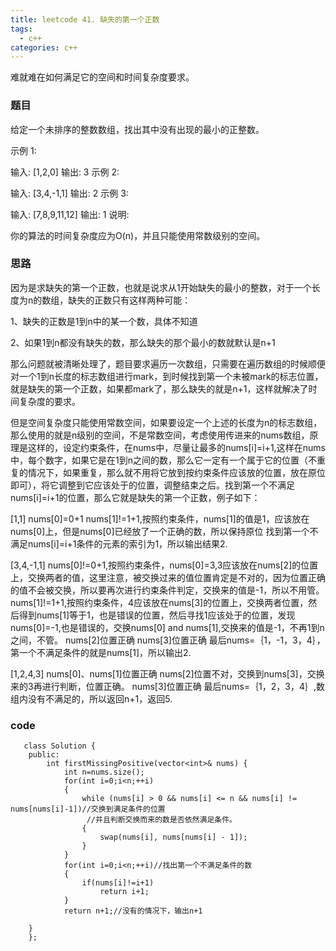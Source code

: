 ```yaml
---
title: leetcode 41. 缺失的第一个正数
tags:
  - c++ 
categories: c++ 
---
```

难就难在如何满足它的空间和时间复杂度要求。

<!-- more -->

### 题目

给定一个未排序的整数数组，找出其中没有出现的最小的正整数。

示例 1:

输入: [1,2,0]
输出: 3
示例 2:

输入: [3,4,-1,1]
输出: 2
示例 3:

输入: [7,8,9,11,12]
输出: 1
说明:

你的算法的时间复杂度应为O(n)，并且只能使用常数级别的空间。

### 思路

因为是求缺失的第一个正数，也就是说求从1开始缺失的最小的整数，对于一个长度为n的数组，缺失的正数只有这样两种可能：

1、缺失的正数是1到n中的某一个数，具体不知道

2、如果1到n都没有缺失的数，那么缺失的那个最小的数就默认是n+1

那么问题就被清晰处理了，题目要求遍历一次数组，只需要在遍历数组的时候顺便对一个1到n长度的标志数组进行mark，到时候找到第一个未被mark的标志位置，就是缺失的第一个正数，如果都mark了，那么缺失的就是n+1，这样就解决了时间复杂度的要求。

但是空间复杂度只能使用常数空间，如果要设定一个上述的长度为n的标志数组，那么使用的就是n级别的空间，不是常数空间，考虑使用传进来的nums数组，原理是这样的，设定约束条件，在nums中，尽量让最多的nums[i]=i+1,这样在nums中，每个数字，如果它是在1到n之间的数，那么它一定有一个属于它的位置（不重复的情况下，如果重复，那么就不用将它放到按约束条件应该放的位置，放在原位即可），将它调整到它应该处于的位置，调整结束之后。找到第一个不满足nums[i]=i+1的位置，那么它就是缺失的第一个正数，例子如下：

[1,1]
nums[0]=0+1
nums[1]!=1+1,按照约束条件，nums[1]的值是1，应该放在nums[0]上，但是nums[0]已经放了一个正确的数，所以保持原位
找到第一个不满足nums[i]=i+1条件的元素的索引为1，所以输出结果2.

[3,4,-1,1]
nums[0]!=0+1,按照约束条件，nums[0]=3,3应该放在nums[2]的位置上，交换两者的值，这里注意，被交换过来的值位置肯定是不对的，因为位置正确的值不会被交换，所以要再次进行约束条件判定，交换来的值是-1，所以不用管。
nums[1]!=1+1,按照约束条件，4应该放在nums[3]的位置上，交换两者位置，然后得到nums[1]等于1，也是错误的位置，然后寻找1应该处于的位置，发现nums[0]=-1,也是错误的，交换nums[0] and nums[1],交换来的值是-1，不再1到n之间，不管。
nums[2]位置正确
nums[3]位置正确
最后nums=｛1，-1，3，4｝，第一个不满足条件的就是nums[1]，所以输出2.

[1,2,4,3]
nums[0]、nums[1]位置正确
nums[2]位置不对，交换到nums[3]，交换来的3再进行判断，位置正确。
nums[3]位置正确
最后nums=｛1，2，3，4｝,数组内没有不满足的，所以返回n+1，返回5.

### code

	   class Solution {
		public:
		    int firstMissingPositive(vector<int>& nums) {
		        int n=nums.size();
		        for(int i=0;i<n;++i)
		        {
		            while (nums[i] > 0 && nums[i] <= n && nums[i] != nums[nums[i]-1])//交换到满足条件的位置
                     //并且判断交换而来的数是否依然满足条件。
		        	{
		            	swap(nums[i], nums[nums[i] - 1]);
		        	}
		        }
		        for(int i=0;i<n;++i)//找出第一个不满足条件的数
		        {
		            if(nums[i]!=i+1)
		                return i+1;
		        }
		        return n+1;//没有的情况下，输出n+1
		            
		}
		};